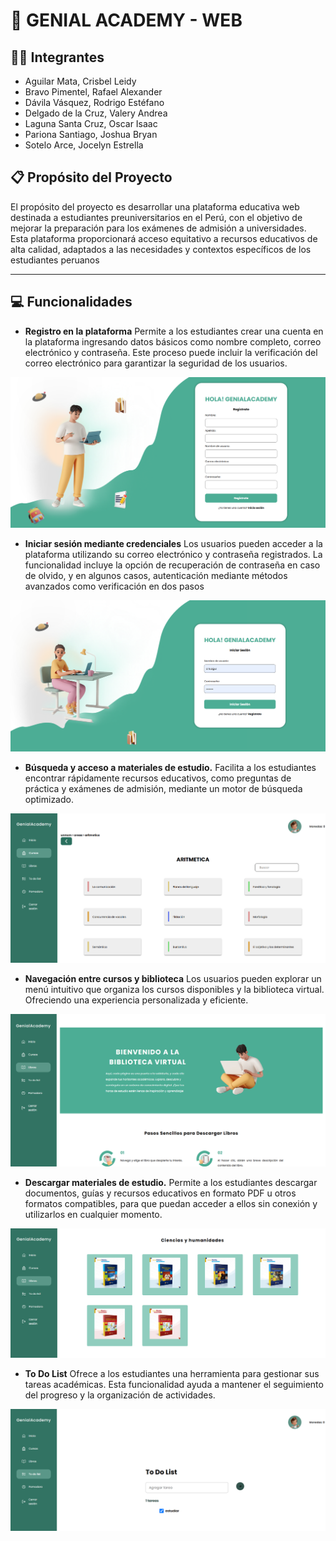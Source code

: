 # 🚀 GENIAL ACADEMY - WEB

## 🤼‍♀️ Integrantes

- Aguilar Mata, Crisbel Leidy
- Bravo Pimentel, Rafael Alexander
- Dávila Vásquez, Rodrigo Estéfano
- Delgado de la Cruz, Valery Andrea
- Laguna Santa Cruz, Oscar Isaac
- Pariona Santiago, Joshua Bryan
- Sotelo Arce, Jocelyn Estrella

## 📋 Propósito del Proyecto
El propósito del proyecto es desarrollar una plataforma educativa web destinada a estudiantes preuniversitarios en el Perú, con el objetivo de mejorar la preparación para los exámenes de admisión a universidades. Esta plataforma proporcionará acceso equitativo a recursos educativos de alta calidad, adaptados a las necesidades y contextos específicos de los estudiantes peruanos

---
## 💻 Funcionalidades

- **Registro en la plataforma**
Permite a los estudiantes crear una cuenta en la plataforma ingresando datos básicos como nombre completo, correo electrónico y contraseña. Este proceso puede incluir la verificación del correo electrónico para garantizar la seguridad de los usuarios.

![Detalle](public/registro.png)


- **Iniciar sesión mediante credenciales**
Los usuarios pueden acceder a la plataforma utilizando su correo electrónico y contraseña registrados. La funcionalidad incluye la opción de recuperación de contraseña en caso de olvido, y en algunos casos, autenticación mediante métodos avanzados como verificación en dos pasos

![Detalle](public/Inicio_sesion.png)

- **Búsqueda y acceso a materiales de estudio.**
Facilita a los estudiantes encontrar rápidamente recursos educativos, como preguntas de práctica y exámenes de admisión, mediante un motor de búsqueda optimizado.

![Detalle](public/material.png)

- **Navegación entre cursos y biblioteca**
Los usuarios pueden explorar un menú intuitivo que organiza los cursos disponibles y la biblioteca virtual. Ofreciendo una experiencia personalizada y eficiente.

![Detalle](public/Biblioteca.png)

- **Descargar materiales de estudio.**
Permite a los estudiantes descargar documentos, guías y recursos educativos en formato PDF u otros formatos compatibles, para que puedan acceder a ellos sin conexión y utilizarlos en cualquier momento.

![Detalle](public/descargar.png)

- **To Do List**
Ofrece a los estudiantes una herramienta para gestionar sus tareas académicas. Esta funcionalidad ayuda a mantener el seguimiento del progreso y la organización de actividades.

![Detalle](public/todo-list.png)
